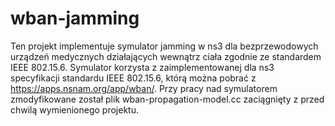# wban-jamming
Ten projekt implementuje symulator jamming w ns3 dla bezprzewodowych urządzeń medycznych działających wewnątrz ciała zgodnie ze standardem IEEE 802.15.6.
Symulator korzysta z zaimplementowanej dla ns3 specyfikacji standardu IEEE 802.15.6, którą można pobrać z https://apps.nsnam.org/app/wban/.
Przy pracy nad symulatorem zmodyfikowane został plik wban-propagation-model.cc zaciągnięty z przed chwilą wymienionego projektu.
